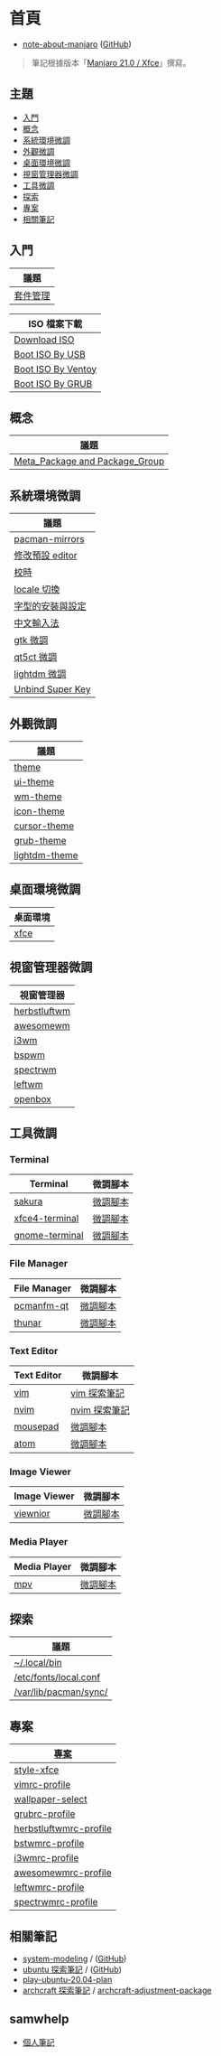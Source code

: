 
# 首頁

* [note-about-manjaro](https://samwhelp.github.io/note-about-manjaro/) ([GitHub](https://github.com/samwhelp/note-about-manjaro))

> 筆記根據版本「[Manjaro 21.0 / Xfce](https://samwhelp.github.io/note-about-manjaro/read/version/21/download.html)」撰寫。




## 主題


* [入門](#入門)
* [概念](#概念)
* [系統環境微調](#系統環境微調)
* [外觀微調](#外觀微調)
* [桌面環境微調](#桌面環境微調)
* [視窗管理器微調](#視窗管理器微調)
* [工具微調](#工具微調)
* [探索](#探索)
* [專案](#專案)
* [相關筆記](#相關筆記)


## 入門

| 議題 |
| --- |
| [套件管理](https://samwhelp.github.io/note-about-manjaro/read/start/package_management.html) |


| ISO 檔案下載 |
| --- |
| [Download ISO](https://samwhelp.github.io/note-about-manjaro/read/start/download/download_iso.html) |
| [Boot ISO By USB](https://samwhelp.github.io/note-about-manjaro/read/start/download/boot_iso_by_usb.html) |
| [Boot ISO By Ventoy](https://samwhelp.github.io/note-about-manjaro/read/start/download/boot_iso_by_ventoy.html) |
| [Boot ISO By GRUB](https://samwhelp.github.io/note-about-manjaro/read/start/download/boot_iso_by_grub.html) |


## 概念

| 議題 |
| --- |
| [Meta_Package and Package_Group](https://samwhelp.github.io/note-about-manjaro/read/concept/meta_package_and_package_group.html) |


## 系統環境微調

| 議題 |
| --- |
| [pacman-mirrors](https://samwhelp.github.io/note-about-manjaro/read/adjustment/env/pacman-mirrors.html) |
| [修改預設 editor](https://samwhelp.github.io/note-about-manjaro/read/adjustment/env/editor.html) |
| [校時](https://samwhelp.github.io/note-about-manjaro/read/adjustment/env/time.html) |
| [locale 切換](https://samwhelp.github.io/note-about-manjaro/read/adjustment/env/locale.html) |
| [字型的安裝與設定](https://samwhelp.github.io/note-about-manjaro/read/adjustment/env/font.html) |
| [中文輸入法](https://samwhelp.github.io/note-about-manjaro/read/adjustment/env/im.html) |
| [gtk 微調](https://samwhelp.github.io/note-about-manjaro/read/adjustment/env/gtk.html) |
| [qt5ct 微調](https://samwhelp.github.io/note-about-manjaro/read/adjustment/env/qt5ct.html) |
| [lightdm 微調](https://samwhelp.github.io/note-about-manjaro/read/adjustment/env/lightdm.html) |
| [Unbind Super Key](https://samwhelp.github.io/note-about-manjaro/read/adjustment/env/unbind_super_key.html) |


## 外觀微調

| 議題 |
| --- |
| [theme](https://samwhelp.github.io/note-about-manjaro/read/theme.html) |
| [ui-theme](https://samwhelp.github.io/note-about-manjaro/read/theme/theme/ui-theme.html) |
| [wm-theme](https://samwhelp.github.io/note-about-manjaro/read/theme/theme/wm-theme.html) |
| [icon-theme](https://samwhelp.github.io/note-about-manjaro/read/theme/icon/icon-theme.html) |
| [cursor-theme](https://samwhelp.github.io/note-about-manjaro/read/theme/icon/cursor-theme.html) |
| [grub-theme](https://samwhelp.github.io/note-about-manjaro/read/theme/grub-theme.html) |
| [lightdm-theme](https://samwhelp.github.io/note-about-manjaro/read/theme/lightdm-theme.html) |


## 桌面環境微調

| 桌面環境 |
| --- |
| [xfce](https://samwhelp.github.io/note-about-manjaro/read/adjustment/de/xfce.html) |


## 視窗管理器微調

| 視窗管理器 |
| --- |
| [herbstluftwm](https://samwhelp.github.io/note-about-manjaro/read/adjustment/wm/herbstluftwm.html) |
| [awesomewm](https://samwhelp.github.io/note-about-manjaro/read/adjustment/wm/awesomewm.html) |
| [i3wm](https://samwhelp.github.io/note-about-manjaro/read/adjustment/wm/i3wm.html) |
| [bspwm](https://samwhelp.github.io/note-about-manjaro/read/adjustment/wm/bspwm.html) |
| [spectrwm](https://samwhelp.github.io/note-about-manjaro/read/adjustment/wm/spectrwm.html) |
| [leftwm](https://samwhelp.github.io/note-about-manjaro/read/adjustment/wm/leftwm.html) |
| [openbox](https://samwhelp.github.io/note-about-manjaro/read/adjustment/wm/openbox.html) |

## 工具微調


### Terminal

| Terminal | 微調腳本 |
| --- | --- |
| [sakura](https://samwhelp.github.io/note-about-manjaro/read/adjustment/tool/sakura.html) | [微調腳本](https://github.com/samwhelp/note-about-manjaro/tree/gh-pages/_demo/adjustment/tool/sakura) |
| [xfce4-terminal](https://samwhelp.github.io/note-about-manjaro/read/adjustment/tool/xfce4-terminal.html) | [微調腳本](https://github.com/samwhelp/note-about-manjaro/tree/gh-pages/_demo/adjustment/tool/xfce4-terminal) |
| [gnome-terminal](https://samwhelp.github.io/note-about-manjaro/read/adjustment/tool/gnome-terminal.html) | [微調腳本](https://github.com/samwhelp/note-about-manjaro/tree/gh-pages/_demo/adjustment/tool/gnome-terminal) |


### File Manager

| File Manager | 微調腳本 |
| --- | --- |
| [pcmanfm-qt](https://samwhelp.github.io/note-about-manjaro/read/adjustment/tool/pcmanfm-qt.html) | [微調腳本](https://github.com/samwhelp/note-about-manjaro/tree/gh-pages/_demo/adjustment/tool/pcmanfm-qt) |
| [thunar](https://samwhelp.github.io/note-about-manjaro/read/adjustment/tool/thunar.html) | [微調腳本](https://github.com/samwhelp/note-about-manjaro/tree/gh-pages/_demo/adjustment/tool/thunar) |


### Text Editor

| Text Editor | 微調腳本 |
| --- | --- |
| [vim](https://samwhelp.github.io/note-about-manjaro/read/adjustment/tool/vim.html) | [vim 探索筆記](https://github.com/samwhelp/note-about-vim/) |
| [nvim](https://samwhelp.github.io/note-about-manjaro/read/adjustment/tool/nvim.html) | [nvim 探索筆記](https://samwhelp.github.io/note-about-nvim/) |
| [mousepad](https://samwhelp.github.io/note-about-manjaro/read/adjustment/tool/mousepad.html) | [微調腳本](https://github.com/samwhelp/note-about-manjaro/tree/gh-pages/_demo/adjustment/tool/mousepad) |
| [atom](https://samwhelp.github.io/note-about-manjaro/read/adjustment/tool/atom.html) | [微調腳本](https://github.com/samwhelp/note-about-manjaro/tree/gh-pages/_demo/adjustment/tool/atom) |


### Image Viewer

| Image Viewer | 微調腳本 |
| --- | --- |
| [viewnior](https://samwhelp.github.io/note-about-manjaro/read/adjustment/tool/viewnior.html) | [微調腳本](https://github.com/samwhelp/note-about-manjaro/tree/gh-pages/_demo/adjustment/tool/viewnior) |


### Media Player

| Media Player | 微調腳本 |
| --- | --- |
| [mpv](https://samwhelp.github.io/note-about-manjaro/read/adjustment/tool/mpv.html) | [微調腳本](https://github.com/samwhelp/note-about-manjaro/tree/gh-pages/_demo/adjustment/tool/mpv) |


## 探索

| 議題 |
| --- |
| [~/.local/bin](https://samwhelp.github.io/note-about-manjaro/read/explore/home-local-bin.html) |
| [/etc/fonts/local.conf](https://samwhelp.github.io/note-about-manjaro/read/explore/etc-fonts-local-conf.html) |
| [/var/lib/pacman/sync/](https://samwhelp.github.io/note-about-manjaro/read/explore/var-lib-pacman-sync.html) |


## 專案

| [專案](https://samwhelp.github.io/note-about-manjaro/read/project.html) |
| --- |
| [style-xfce](https://samwhelp.github.io/note-about-manjaro/read/project/style-xfce.html) |
| [vimrc-profile](https://samwhelp.github.io/note-about-manjaro/read/project/vimrc-profile.html) |
| [wallpaper-select](https://samwhelp.github.io/note-about-manjaro/read/project/wallpaper-select.html) |
| [grubrc-profile](https://samwhelp.github.io/note-about-manjaro/read/project/grubrc-profile.html) |
| [herbstluftwmrc-profile](https://samwhelp.github.io/note-about-manjaro/read/project/herbstluftwmrc-profile.html) |
| [bstwmrc-profile](https://samwhelp.github.io/note-about-manjaro/read/project/bstwmrc-profile.html) |
| [i3wmrc-profile](https://samwhelp.github.io/note-about-manjaro/read/project/i3wmrc-profile.html) |
| [awesomewmrc-profile](https://samwhelp.github.io/note-about-manjaro/read/project/awesomewmrc-profile.html) |
| [leftwmrc-profile](https://samwhelp.github.io/note-about-manjaro/read/project/leftwmrc-profile.html) |
| [spectrwmrc-profile](https://samwhelp.github.io/note-about-manjaro/read/project/spectrwmrc-profile.html) |


## 相關筆記

* [system-modeling](https://samwhelp.github.io/system-modeling/) / ([GitHub](https://github.com/samwhelp/system-modeling))
* [ubuntu 探索筆記](https://samwhelp.github.io/note-about-ubuntu/) / ([GitHub](https://github.com/samwhelp/note-about-ubuntu))
* [play-ubuntu-20.04-plan](https://github.com/samwhelp/play-ubuntu-20.04-plan)
* [archcraft 探索筆記](https://samwhelp.github.io/note-about-archcraft/) / [archcraft-adjustment-package](https://github.com/samwhelp/archcraft-adjustment-package)


## samwhelp

* [個人筆記](https://samwhelp.github.io/book/)
